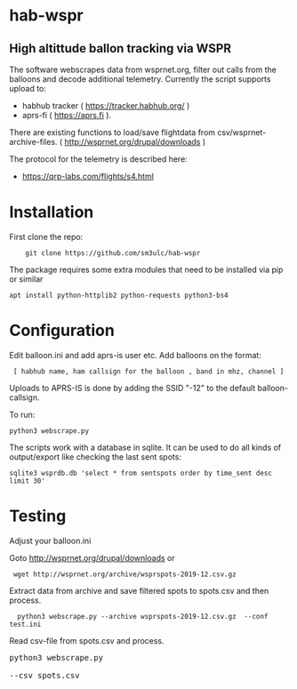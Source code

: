 # hab-wspr

## High altittude ballon tracking via WSPR

The software webscrapes data from wsprnet.org, filter out calls from the balloons and decode additional telemetry. Currently the script supports upload to:

* habhub tracker ( https://tracker.habhub.org/ )
* aprs-fi ( https://aprs.fi ).

There are existing functions to load/save flightdata from csv/wsprnet-archive-files. ( http://wsprnet.org/drupal/downloads )

The protocol for the telemetry is described here:

* https://qrp-labs.com/flights/s4.html

# Installation

First clone the repo:

        git clone https://github.com/sm3ulc/hab-wspr

The package requires some extra modules that need to be installed via pip or similar

    apt install python-httplib2 python-requests python3-bs4
    
# Configuration

Edit balloon.ini and add aprs-is user etc. Add balloons on the format:

     [ habhub name, ham callsign for the balloon , band in mhz, channel ]

Uploads to APRS-IS is done by adding the SSID "-12" to the default balloon-callsign.


To run:

	python3 webscrape.py


The scripts work with a database in sqlite. It can be used to do all kinds of output/export like checking the last sent spots:

    sqlite3 wsprdb.db 'select * from sentspots order by time_sent desc limit 30'

# Testing

Adjust your balloon.ini

Goto http://wsprnet.org/drupal/downloads or


     wget http://wsprnet.org/archive/wsprspots-2019-12.csv.gz

Extract data from archive and save filtered spots to spots.csv and then process. 

      python3 webscrape.py --archive wsprspots-2019-12.csv.gz  --conf test.ini	 


Read csv-file from spots.csv and process. 

<pre>python3 webscrape.py

--csv spots.csv

</pre>





